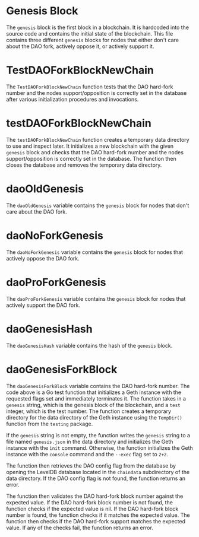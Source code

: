 # Genesis Block

The `genesis` block is the first block in a blockchain. It is hardcoded into the source code and contains the initial state of the blockchain. This file contains three different `genesis` blocks for nodes that either don't care about the DAO fork, actively oppose it, or actively support it.

# TestDAOForkBlockNewChain

The `TestDAOForkBlockNewChain` function tests that the DAO hard-fork number and the nodes support/opposition is correctly set in the database after various initialization procedures and invocations.

# testDAOForkBlockNewChain

The `testDAOForkBlockNewChain` function creates a temporary data directory to use and inspect later. It initializes a new blockchain with the given `genesis` block and checks that the DAO hard-fork number and the nodes support/opposition is correctly set in the database. The function then closes the database and removes the temporary data directory.

# daoOldGenesis

The `daoOldGenesis` variable contains the `genesis` block for nodes that don't care about the DAO fork.

# daoNoForkGenesis

The `daoNoForkGenesis` variable contains the `genesis` block for nodes that actively oppose the DAO fork.

# daoProForkGenesis

The `daoProForkGenesis` variable contains the `genesis` block for nodes that actively support the DAO fork.

# daoGenesisHash

The `daoGenesisHash` variable contains the hash of the `genesis` block.

# daoGenesisForkBlock

The `daoGenesisForkBlock` variable contains the DAO hard-fork number. The code above is a Go test function that initializes a Geth instance with the requested flags set and immediately terminates it. The function takes in a `genesis` string, which is the genesis block of the blockchain, and a `test` integer, which is the test number. The function creates a temporary directory for the data directory of the Geth instance using the `TempDir()` function from the `testing` package.

If the `genesis` string is not empty, the function writes the `genesis` string to a file named `genesis.json` in the data directory and initializes the Geth instance with the `init` command. Otherwise, the function initializes the Geth instance with the `console` command and the `--exec` flag set to `2+2`.

The function then retrieves the DAO config flag from the database by opening the LevelDB database located in the `chaindata` subdirectory of the data directory. If the DAO config flag is not found, the function returns an error.

The function then validates the DAO hard-fork block number against the expected value. If the DAO hard-fork block number is not found, the function checks if the expected value is nil. If the DAO hard-fork block number is found, the function checks if it matches the expected value. The function then checks if the DAO hard-fork support matches the expected value. If any of the checks fail, the function returns an error.